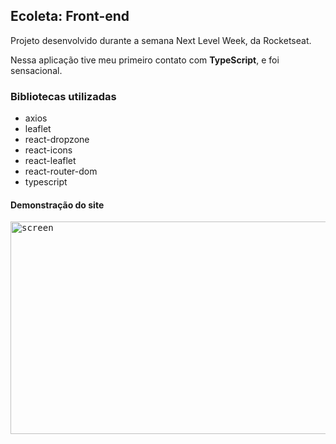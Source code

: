 ## Ecoleta: Front-end

Projeto desenvolvido durante a semana Next Level Week, da Rocketseat.

Nessa aplicação tive meu primeiro contato com **TypeScript**, e foi sensacional.

### Bibliotecas utilizadas

- axios
- leaflet
- react-dropzone
- react-icons
- react-leaflet
- react-router-dom
- typescript

#### Demonstração do site

<kbd><img src="https://github.com/viniciusmendite/PrintScreen/blob/master/ecoleta/ecoleta%20web.gif" alt="screen" width="720" height="340" /></kbd>

